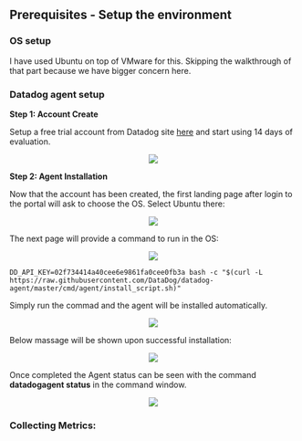 ## Prerequisites - Setup the environment

### OS setup
I have used Ubuntu on top of VMware for this. Skipping the walkthrough of that part because we have bigger concern here.

### Datadog agent setup

**Step 1: Account Create**

Setup a free trial account from Datadog site [here]( https://app.datadoghq.com/signup "Datadog signup") and start using 14 days of evaluation.
<div align="center">
<img src="https://github.com/Tosrif/Tosrif-hiring-engineers/blob/solutions-engineer/files/Datadog_account_page.jpg" />
</div>

**Step 2: Agent Installation**

Now that the account has been created, the first landing page after login to the portal will ask to choose the OS. Select Ubuntu there:
<div align="center">
<img src="https://github.com/Tosrif/Tosrif-hiring-engineers/blob/solutions-engineer/files/Datadog_agent_page.jpg" />
</div>

The next page will provide a command to run in the OS:
<div align="center">
<img src="https://github.com/Tosrif/Tosrif-hiring-engineers/blob/solutions-engineer/files/Datadog_Ubuntu_agent_page.jpg" />
</div>

```
DD_API_KEY=02f734414a40cee6e9861fa0cee0fb3a bash -c "$(curl -L https://raw.githubusercontent.com/DataDog/datadog-agent/master/cmd/agent/install_script.sh)"
```
Simply run the commad and the agent will be installed automatically.
<div align="center">
<img src="https://github.com/Tosrif/Tosrif-hiring-engineers/blob/solutions-engineer/files/Agent_ins_start.jpg" />
</div>

Below massage will be shown upon successful installation:
<div align="center">
<img src="https://github.com/Tosrif/Tosrif-hiring-engineers/blob/solutions-engineer/files/Agent_ins_fin.jpg" />
</div>

Once completed the Agent status can be seen with the command **datadogagent status** in the command window.
<div align="center">
<img src="https://github.com/Tosrif/Tosrif-hiring-engineers/blob/solutions-engineer/files/Agent_status.jpg" />
</div>

### Collecting Metrics:


